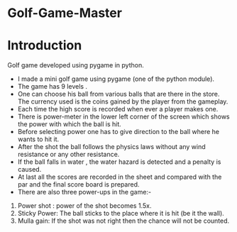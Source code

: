 # Golf-Game-Master

# Introduction

Golf game developed using pygame in python.

* I made a mini golf game using pygame (one of the python module).
* The game has 9 levels .
* One can choose his ball from various balls that are there in the store. The currency used is the coins gained by the player from the gameplay.
* Each time the high score is recorded when ever a player makes one.
* There is power-meter in the lower left corner of the screen which shows the power with which the ball is hit.
* Before selecting power one has to give direction to the ball where he wants to hit it.
* After the shot the ball follows the physics laws without any wind resistance or any other resistance.
* If the ball falls in water , the water hazard is detected and a penalty is caused.
* At last all the scores are recorded in the sheet and compared with the par and the final score board is prepared.
* There are also three power-ups in the game:-
1. Power shot : power of the shot becomes 1.5x.
2. Sticky Power: The ball sticks to the place where it is hit (be it the wall).
3. Mulla gain: If the shot was not right then the chance will not be counted.






 
